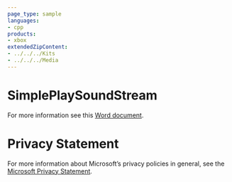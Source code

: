 ```yaml
---
page_type: sample
languages:
- cpp
products:
- xbox
extendedZipContent:
- ../../../Kits
- ../../../Media
---
```

# SimplePlaySoundStream
For more information see this [Word document](Readme.docx).
# Privacy Statement
For more information about Microsoft’s privacy policies in general, see the [Microsoft Privacy Statement](https://privacy.microsoft.com/en-us/privacystatement/).
